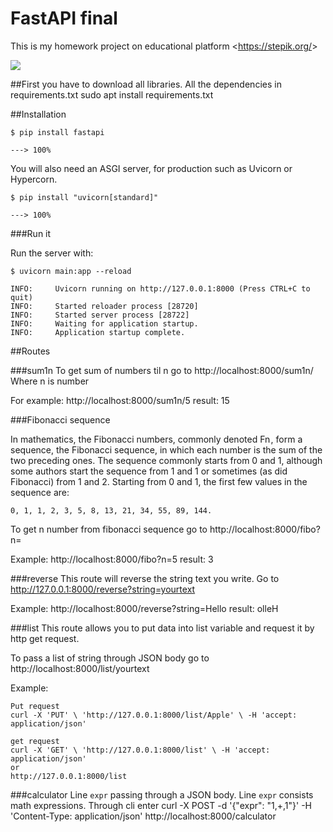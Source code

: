 # FastAPI final
This is my homework project on educational platform  <<https://stepik.org/>>

![](https://fastapi.tiangolo.com/img/logo-margin/logo-teal.png)

##First you have to download all libraries. All the dependencies in requirements.txt
sudo apt install requirements.txt


##Installation
```
$ pip install fastapi

---> 100%
```

You will also need an ASGI server, for production such as Uvicorn or Hypercorn.

```
$ pip install "uvicorn[standard]"

---> 100%
```

###Run it

Run the server with:

```
$ uvicorn main:app --reload

INFO:     Uvicorn running on http://127.0.0.1:8000 (Press CTRL+C to quit)
INFO:     Started reloader process [28720]
INFO:     Started server process [28722]
INFO:     Waiting for application startup.
INFO:     Application startup complete.
```



##Routes

###sum1n
To get sum of numbers til n go to  http://localhost:8000/sum1n/<n>
Where n is number

For example: http://localhost:8000/sum1n/5
result: 15


###Fibonacci sequence

In mathematics, the Fibonacci numbers, commonly denoted Fn , form a sequence, the Fibonacci sequence, in which each number is the sum of the two preceding ones. The sequence commonly starts from 0 and 1, although some authors start the sequence from 1 and 1 or sometimes (as did Fibonacci) from 1 and 2. Starting from 0 and 1, the first few values in the sequence are:

    0, 1, 1, 2, 3, 5, 8, 13, 21, 34, 55, 89, 144.

To get n number from fibonacci sequence go to http://localhost:8000/fibo?n=<yournameber>

Example: http://localhost:8000/fibo?n=5
result: 3


###reverse
This route will reverse the string text you write. Go to http://127.0.0.1:8000/reverse?string=yourtext

Example:
http://localhost:8000/reverse?string=Hello
result: olleH


###list
This route allows you to put data into list variable and request it by http get request.

To pass a list of string through JSON body go to http://localhost:8000/list/yourtext

Example: 

```
Put request
curl -X 'PUT' \ 'http://127.0.0.1:8000/list/Apple' \ -H 'accept: application/json'
```

```
get request
curl -X 'GET' \ 'http://127.0.0.1:8000/list' \ -H 'accept: application/json'
or
http://127.0.0.1:8000/list
```


###calculator
Line ```expr``` passing through a JSON body. Line ```expr``` consists math expressions. Through cli enter curl -X POST -d '{"expr": "1,+,1"}' -H 'Content-Type: application/json' http://localhost:8000/calculator



